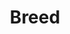 ---
layout: music
category: music
title: Breed
short: breed
aif: "/music/AAGreene_Breed.aif"
mp3: "/music/AAGreene_Breed.mp3"
ogg: "/music/AAGreene_Breed.ogg"
---